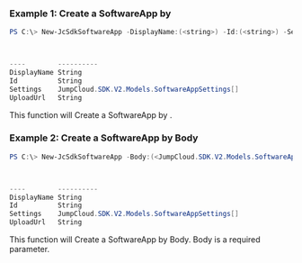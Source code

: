 ### Example 1: Create a SoftwareApp by
```powershell
PS C:\> New-JcSdkSoftwareApp -DisplayName:(<string>) -Id:(<string>) -Settings:(<JumpCloud.SDK.V2.Models.SoftwareAppSettings[]>)



----        ----------
DisplayName String
Id          String
Settings    JumpCloud.SDK.V2.Models.SoftwareAppSettings[]
UploadUrl   String


```

This function will Create a SoftwareApp by .

### Example 2: Create a SoftwareApp by Body
```powershell
PS C:\> New-JcSdkSoftwareApp -Body:(<JumpCloud.SDK.V2.Models.SoftwareApp>)



----        ----------
DisplayName String
Id          String
Settings    JumpCloud.SDK.V2.Models.SoftwareAppSettings[]
UploadUrl   String


```

This function will Create a SoftwareApp by Body. Body is a required parameter.

